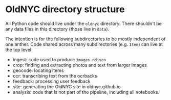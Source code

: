 # OldNYC directory structure

All Python code should live under the `oldnyc` directory. There shouldn't be any
data files in this directory (those live in `data`).

The intention is for the following subdirectories to be mostly independent of one
anther. Code shared across many subdirectories (e.g. `Item`) can live at the top
level.

- ingest: code used to produce `images.ndjson`
- crop: finding and extracting photos and text from larger images
- geocode: locating items
- ocr: transcribing text from the ocrbacks
- feedback: processing user feedback
- site: generating the OldNYC site in oldnyc.github.io
- analysis: code that is not part of the pipeline, including all notebooks.
